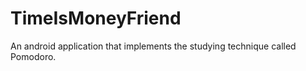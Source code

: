 # TimeIsMoneyFriend

An android application that implements the studying technique called Pomodoro.

